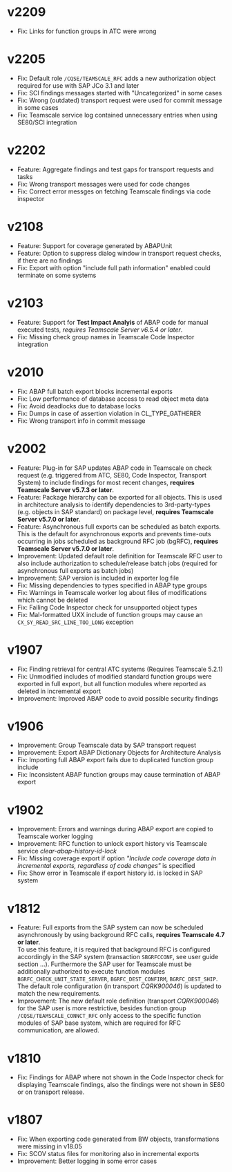 # v2209
* Fix: Links for function groups in ATC were wrong

# v2205
* Fix: Default role `/CQSE/TEAMSCALE_RFC` adds a new authorization object required for use with SAP JCo 3.1 and later
* Fix: SCI findings messages started with "Uncategorized" in some cases
* Fix: Wrong (outdated) transport request were used for commit message in some cases
* Fix: Teamscale service log contained unnecessary entries when using SE80/SCI integration

# v2202
* Feature: Aggregate findings and test gaps for transport requests and tasks
* Fix: Wrong transport messages were used for code changes
* Fix: Correct error messges on fetching Teamscale findings via code inspector

# v2108
* Feature: Support for coverage generated by ABAPUnit
* Feature: Option to suppress dialog window in transport request checks, if there are no findings
* Fix: Export with option "include full path information" enabled could terminate on some systems

# v2103
* Feature: Support for **Test Impact Analyis** of ABAP code for manual executed tests, *requires Teamscale Server v6.5.4 or later*.
* Fix: Missing check group names in Teamscale Code Inspector integration

# v2010
* Fix: ABAP full batch export blocks incremental exports
* Fix: Low performance of database access to read object meta data
* Fix: Avoid deadlocks due to database locks
* Fix: Dumps in case of assertion violation in CL_TYPE_GATHERER
* Fix: Wrong transport info in commit message

# v2002
* Feature: Plug-in for SAP updates ABAP code in Teamscale on check request (e.g. triggered from ATC, SE80, Code Inspector, Transport System) to include findings for most recent changes, **requires Teamscale Server v5.7.3 or later**.
* Feature: Package hierarchy can be exported for all objects. This is used in architecture analysis to identify dependencies to 3rd-party-types (e.g. objects in SAP standard) on package level, **requires Teamscale Server v5.7.0 or later**.
* Feature: Asynchronous full exports can be scheduled as batch exports. This is the default for asynchronous exports and prevents time-outs occurring in jobs scheduled as background RFC job (bgRFC), **requires Teamscale Server v5.7.0 or later**.
* Improvement: Updated default role definition for Teamscale RFC user to also include authorization to schedule/release batch jobs (required for asynchronous full exports as batch jobs)
* Improvement: SAP version is included in exporter log file
* Fix: Missing dependencies to types specified in ABAP type groups
* Fix: Warnings in Teamscale worker log about files of modifications which cannot be deleted
* Fix: Failing Code Inspector check for unsupported object types 
* Fix: Mal-formatted UXX include of function groups may cause an `CX_SY_READ_SRC_LINE_TOO_LONG` exception

# v1907
* Fix: Finding retrieval for central ATC systems (Requires Teamscale 5.2.1)
* Fix: Unmodified includes of modified standard function groups were exported in full export, but all function modules where reported as deleted in incremental export
* Improvement: Improved ABAP code to avoid possible security findings

# v1906
* Improvement: Group Teamscale data by SAP transport request
* Improvement: Export ABAP Dictionary Objects for Architecture Analysis
* Fix: Importing full ABAP export fails due to duplicated function group include
* Fix: Inconsistent ABAP function groups may cause termination of ABAP export

# v1902
* Improvement: Errors and warnings during ABAP export are copied to Teamscale worker logging 
* Improvement: RFC function to unlock export history vis Teamscale service *clear-abap-history-id-lock*
* Fix: Missing coverage export if option *"Include code coverage data in incremental exports, regardless of code changes"* is specified
* Fix: Show error in Teamscale if export history  id. is locked in SAP system

# v1812
* Feature: Full exports from the SAP system can now be scheduled asynchronously by using background RFC calls, **requires Teamscale 4.7 or later**.  
To use this feature, it is required that background RFC is configured accordingly in the SAP system (transaction `SBGRFCCONF`, see user guide section ...). Furthermore the SAP user for Teamscale must be additionally authorized to execute function modules `BGRFC_CHECK_UNIT_STATE_SERVER`, `BGRFC_DEST_CONFIRM`, `BGRFC_DEST_SHIP`. The default role configuration (in transport *CQRK900046*) is updated to match the new requirements.
* Improvement: The new default role definition (transport *CQRK900046*) for the SAP user is more restrictive, besides function group `/CQSE/TEAMSCALE_CONNCT_RFC` only access to the specific function modules of SAP base system, which are required for RFC communication, are allowed. 

# v1810
* Fix: Findings for ABAP where not shown in the Code Inspector check for displaying Teamscale findings, also the findings were not shown in SE80 or on transport release.

# v1807
* Fix: When exporting code generated from BW objects, transformations were missing in v18.05
* Fix: SCOV status files for monitoring also in incremental exports
* Improvement: Better logging in some error cases
